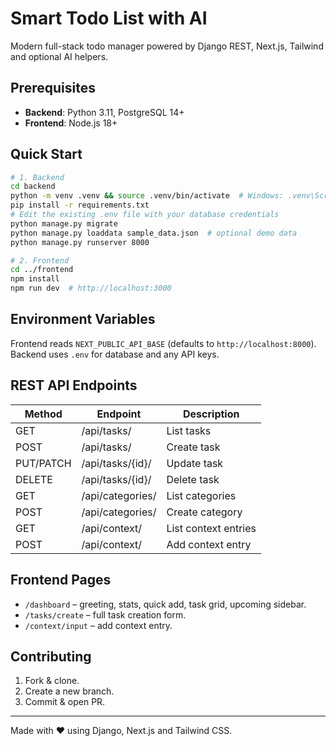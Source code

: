 # Smart Todo List with AI

Modern full-stack todo manager powered by Django REST, Next.js, Tailwind and optional AI helpers.

## Prerequisites

* **Backend**: Python 3.11, PostgreSQL 14+
* **Frontend**: Node.js 18+

## Quick Start

```bash
# 1. Backend
cd backend
python -m venv .venv && source .venv/bin/activate  # Windows: .venv\Scripts\activate
pip install -r requirements.txt
# Edit the existing .env file with your database credentials
python manage.py migrate
python manage.py loaddata sample_data.json  # optional demo data
python manage.py runserver 8000

# 2. Frontend
cd ../frontend
npm install
npm run dev  # http://localhost:3000
```

## Environment Variables

Frontend reads `NEXT_PUBLIC_API_BASE` (defaults to `http://localhost:8000`).
Backend uses `.env` for database and any API keys.

## REST API Endpoints

| Method | Endpoint | Description |
| ------ | -------- | ----------- |
| GET    | /api/tasks/ | List tasks |
| POST   | /api/tasks/ | Create task |
| PUT/PATCH | /api/tasks/{id}/ | Update task |
| DELETE | /api/tasks/{id}/ | Delete task |
| GET    | /api/categories/ | List categories |
| POST   | /api/categories/ | Create category |
| GET    | /api/context/ | List context entries |
| POST   | /api/context/ | Add context entry |

## Frontend Pages

* `/dashboard` – greeting, stats, quick add, task grid, upcoming sidebar.
* `/tasks/create` – full task creation form.
* `/context/input` – add context entry.


## Contributing

1. Fork & clone.
2. Create a new branch.
3. Commit & open PR.

---
Made with ❤️ using Django, Next.js and Tailwind CSS.
